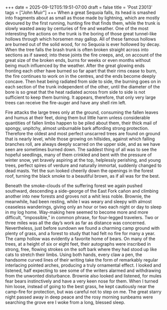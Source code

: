 +++
date = 2025-09-12T05:19:51-07:00
draft = false
title = 'Post 23013'
tags = ["John Muir"]
+++
When a great Sequoia falls, its head is smashed into fragments about as small as those made by lightning, which are mostly devoured by the first running, hunting fire that finds them, while the trunk is slowly wasted away by centuries of fire and weather. One of the most interesting fire actions on the trunk is the boring of those great tunnel-like hollows through which horsemen may gallop. All of these famous hollows are burned out of the solid wood, for no Sequoia is ever hollowed by decay. When the tree falls the brash trunk is often broken straight across into sections as if sawed; into these joints the fire creeps, and, on account of the great size of the broken ends, burns for weeks or even months without being much influenced by the weather. After the great glowing ends fronting each other have burned so far apart that their rims cease to burn, the fire continues to work on in the centres, and the ends become deeply concave. Then heat being radiated from side to side, the burning goes on in each section of the trunk independent of the other, until the diameter of the bore is so great that the heat radiated across from side to side is not sufficient to keep them burning. It appears, therefore, that only very large trees can receive the fire-auger and have any shell rim left.

Fire attacks the large trees only at the ground, consuming the fallen leaves and humus at their feet, doing them but little harm unless considerable quantities of fallen limbs happen to be piled about them, their thick mail of spongy, unpitchy, almost unburnable bark affording strong protection. Therefore the oldest and most perfect unscarred trees are found on ground that is nearly level, while those growing on hillsides, against which falling branches roll, are always deeply scarred on the upper side, and as we have seen are sometimes burned down. The saddest thing of all was to see the hopeful seedlings, many of them crinkled and bent with the pressure of winter snow, yet bravely aspiring at the top, helplessly perishing, and young trees, perfect spires of verdure and naturally immortal, suddenly changed to dead masts. Yet the sun looked cheerily down the openings in the forest roof, turning the black smoke to a beautiful brown, as if all was for the best.

Beneath the smoke-clouds of the suffering forest we again pushed southward, descending a side-george of the East Fork cañon and climbing another into new forests and groves not a whit less noble. Brownie, the meanwhile, had been resting, while I was weary and sleepy with almost ceaseless wanderings, giving only an hour or two each night or day to sleep in my log home. Way-making here seemed to become more and more difficult, “impossible,” in common phrase, for four-legged travelers. Two or three miles was all the day’s work as far as distance was concerned. Nevertheless, just before sundown we found a charming camp ground with plenty of grass, and a forest to study that had felt no fire for many a year. The camp hollow was evidently a favorite home of bears. On many of the trees, at a height of six or eight feet, their autographs were inscribed in strong, free, flowing strokes on the soft bark where they had stood up like cats to stretch their limbs. Using both hands, every claw a pen, the handsome curved lines of their writing take the form of remarkably regular interlacing pointed arches, producing a truly ornamental effect. I looked and listened, half expecting to see some of the writers alarmed and withdrawing from the unwonted disturbance. Brownie also looked and listened, for mules fear bears instinctively and have a very keen nose for them. When I turned him loose, instead of going to the best grass, he kept cautiously near the camp-fire for protection, but was careful not to step on me. The great starry night passed away in deep peace and the rosy morning sunbeams were searching the grove ere I woke from a long, blessed sleep.
